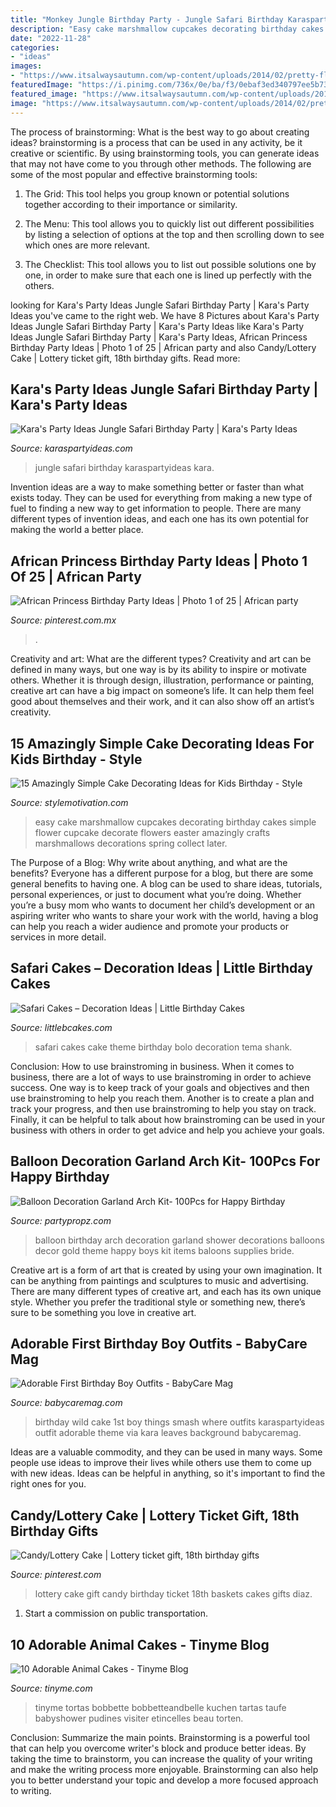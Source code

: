 ```yaml
---
title: "Monkey Jungle Birthday Party - Jungle Safari Birthday Karaspartyideas Kara"
description: "Easy cake marshmallow cupcakes decorating birthday cakes simple flower cupcake decorate flowers easter amazingly crafts marshmallows decorations spring collect later"
date: "2022-11-28"
categories:
- "ideas"
images:
- "https://www.itsalwaysautumn.com/wp-content/uploads/2014/02/pretty-flower-cupcakes-easy-marshmallow.jpg"
featuredImage: "https://i.pinimg.com/736x/0e/ba/f3/0ebaf3ed340797ee5b73efc1f722f372.jpg"
featured_image: "https://www.itsalwaysautumn.com/wp-content/uploads/2014/02/pretty-flower-cupcakes-easy-marshmallow.jpg"
image: "https://www.itsalwaysautumn.com/wp-content/uploads/2014/02/pretty-flower-cupcakes-easy-marshmallow.jpg"
---
```



The process of brainstorming: What is the best way to go about creating ideas?
brainstorming is a process that can be used in any activity, be it creative or scientific. By using brainstorming tools, you can generate ideas that may not have come to you through other methods. The following are some of the most popular and effective brainstorming tools:
1. The Grid: This tool helps you group known or potential solutions together according to their importance or similarity.

2. The Menu: This tool allows you to quickly list out different possibilities by listing a selection of options at the top and then scrolling down to see which ones are more relevant.

3. The Checklist: This tool allows you to list out possible solutions one by one, in order to make sure that each one is lined up perfectly with the others.

	

		
looking for Kara&#039;s Party Ideas Jungle Safari Birthday Party | Kara&#039;s Party Ideas you've came to the right web. We have 8 Pictures about Kara&#039;s Party Ideas Jungle Safari Birthday Party | Kara&#039;s Party Ideas like Kara&#039;s Party Ideas Jungle Safari Birthday Party | Kara&#039;s Party Ideas, African Princess Birthday Party Ideas | Photo 1 of 25 | African party and also Candy/Lottery Cake | Lottery ticket gift, 18th birthday gifts. Read more:
		
    
## Kara&#039;s Party Ideas Jungle Safari Birthday Party | Kara&#039;s Party Ideas

<img loading=lazy src="https://karaspartyideas.com/wp-content/uploads/2017/05/Jungle-Safari-Birthday-Party-via-Karas-Party-Ideas-KarasPartyIdeas.com13.jpg" onerror="this.onerror=null;this.src='https://tse1.mm.bing.net/th?id=OIP.GVlXYOyXYaOZdZFHiGw0sAHaLH&amp;pid=15.1';" alt="Kara&#039;s Party Ideas Jungle Safari Birthday Party | Kara&#039;s Party Ideas">

_Source: karaspartyideas.com_

>jungle safari birthday karaspartyideas kara. 

	

Invention ideas are a way to make something better or faster than what exists today. They can be used for everything from making a new type of fuel to finding a new way to get information to people. There are many different types of invention ideas, and each one has its own potential for making the world a better place.

    
## African Princess Birthday Party Ideas | Photo 1 Of 25 | African Party

<img loading=lazy src="https://i.pinimg.com/736x/0e/ba/f3/0ebaf3ed340797ee5b73efc1f722f372.jpg" onerror="this.onerror=null;this.src='https://tse4.mm.bing.net/th?id=OIP.OY35TsXJA6wnULapXx2WPgHaHs&amp;pid=15.1';" alt="African Princess Birthday Party Ideas | Photo 1 of 25 | African party">

_Source: pinterest.com.mx_

>. 

	

Creativity and art: What are the different types?
Creativity and art can be defined in many ways, but one way is by its ability to inspire or motivate others. Whether it is through design, illustration, performance or painting, creative art can have a big impact on someone’s life. It can help them feel good about themselves and their work, and it can also show off an artist’s creativity.

    
## 15 Amazingly Simple Cake Decorating Ideas For Kids Birthday - Style

<img loading=lazy src="https://www.itsalwaysautumn.com/wp-content/uploads/2014/02/pretty-flower-cupcakes-easy-marshmallow.jpg" onerror="this.onerror=null;this.src='https://tse4.mm.bing.net/th?id=OIP.1WJV7OAiuihDPSSGLKFUBAAAAA&amp;pid=15.1';" alt="15 Amazingly Simple Cake Decorating Ideas for Kids Birthday - Style">

_Source: stylemotivation.com_

>easy cake marshmallow cupcakes decorating birthday cakes simple flower cupcake decorate flowers easter amazingly crafts marshmallows decorations spring collect later. 

	

The Purpose of a Blog: Why write about anything, and what are the benefits?
Everyone has a different purpose for a blog, but there are some general benefits to having one. A blog can be used to share ideas, tutorials, personal experiences, or just to document what you’re doing. Whether you’re a busy mom who wants to document her child’s development or an aspiring writer who wants to share your work with the world, having a blog can help you reach a wider audience and promote your products or services in more detail.

    
## Safari Cakes – Decoration Ideas | Little Birthday Cakes

<img loading=lazy src="http://www.littlebcakes.com/wp-content/uploads/2014/01/Baby-Safari-Cakes.jpg" onerror="this.onerror=null;this.src='https://tse3.mm.bing.net/th?id=OIP.LXyC_m789VZrx3beia89RQHaKY&amp;pid=15.1';" alt="Safari Cakes – Decoration Ideas | Little Birthday Cakes">

_Source: littlebcakes.com_

>safari cakes cake theme birthday bolo decoration tema shank. 

	

Conclusion: How to use brainstroming in business.
When it comes to business, there are a lot of ways to use brainstroming in order to achieve success. One way is to keep track of your goals and objectives and then use brainstroming to help you reach them. Another is to create a plan and track your progress, and then use brainstroming to help you stay on track. Finally, it can be helpful to talk about how brainstroming can be used in your business with others in order to get advice and help you achieve your goals.

    
## Balloon Decoration Garland Arch Kit- 100Pcs For Happy Birthday

<img loading=lazy src="https://partypropz.com/wp-content/uploads/2020/09/1-92.jpg" onerror="this.onerror=null;this.src='https://tse4.mm.bing.net/th?id=OIP.AZ1Eh9GA7zhBo9wMQAfg_wHaHa&amp;pid=15.1';" alt="Balloon Decoration Garland Arch Kit- 100Pcs for Happy Birthday">

_Source: partypropz.com_

>balloon birthday arch decoration garland shower decorations balloons decor gold theme happy boys kit items baloons supplies bride. 

	

Creative art is a form of art that is created by using your own imagination. It can be anything from paintings and sculptures to music and advertising. There are many different types of creative art, and each has its own unique style. Whether you prefer the traditional style or something new, there’s sure to be something you love in creative art.

    
## Adorable First Birthday Boy Outfits - BabyCare Mag

<img loading=lazy src="https://www.babycaremag.com/wp-content/uploads/2018/01/b3693e301ffe57a5664e5448889d4e7e.jpg" onerror="this.onerror=null;this.src='https://tse3.mm.bing.net/th?id=OIP.s8JJgC1h25cf2ojmsg7q7wHaLI&amp;pid=15.1';" alt="Adorable First Birthday Boy Outfits - BabyCare Mag">

_Source: babycaremag.com_

>birthday wild cake 1st boy things smash where outfits karaspartyideas outfit adorable theme via kara leaves background babycaremag. 

	

Ideas are a valuable commodity, and they can be used in many ways. Some people use ideas to improve their lives while others use them to come up with new ideas. Ideas can be helpful in anything, so it's important to find the right ones for you.

    
## Candy/Lottery Cake | Lottery Ticket Gift, 18th Birthday Gifts

<img loading=lazy src="https://i.pinimg.com/736x/ec/3d/6d/ec3d6d4c8bd6d83ca60a67247b411a62--candy-cakes-gift-baskets.jpg" onerror="this.onerror=null;this.src='https://tse1.mm.bing.net/th?id=OIP.PS4OSyv33XT6NHQ7f4xtAAHaJ3&amp;pid=15.1';" alt="Candy/Lottery Cake | Lottery ticket gift, 18th birthday gifts">

_Source: pinterest.com_

>lottery cake gift candy birthday ticket 18th baskets cakes gifts diaz. 

	

1) Start a commission on public transportation.

    
## 10 Adorable Animal Cakes - Tinyme Blog

<img loading=lazy src="https://www.tinyme.com/blog/wp-content/uploads/10-adorable-animal-cakes/10-Adorable-Animal-Cakes-5.jpg" onerror="this.onerror=null;this.src='https://tse1.mm.bing.net/th?id=OIP.rBOrGT2HvYuIkLPlzRuUoQHaLH&amp;pid=15.1';" alt="10 Adorable Animal Cakes - Tinyme Blog">

_Source: tinyme.com_

>tinyme tortas bobbette bobbetteandbelle kuchen tartas taufe babyshower pudines visiter etincelles beau torten. 

	

Conclusion: Summarize the main points.
Brainstorming is a powerful tool that can help you overcome writer's block and produce better ideas. By taking the time to brainstorm, you can increase the quality of your writing and make the writing process more enjoyable. Brainstorming can also help you to better understand your topic and develop a more focused approach to writing.

